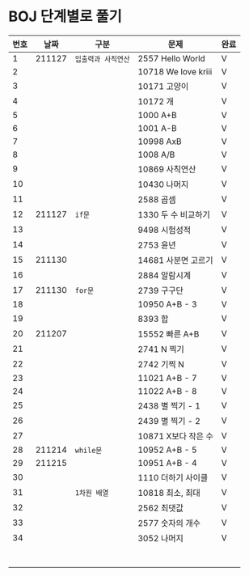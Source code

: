 # BOJ 단계별로 풀기

| 번호 | 날짜   | 구분                | 문제                | 완료 |
| ---- | ------ | ------------------- | ------------------- | ---- |
| 1    | 211127 | `입출력과 사칙연산` | 2557 Hello World    | V    |
| 2    |        |                     | 10718 We love kriii | V    |
| 3    |        |                     | 10171 고양이        | V    |
| 4    |        |                     | 10172 개            | V    |
| 5    |        |                     | 1000 A+B            | V    |
| 6    |        |                     | 1001 A-B            | V    |
| 7    |        |                     | 10998 AxB           | V    |
| 8    |        |                     | 1008 A/B            | V    |
| 9    |        |                     | 10869 사칙연산      | V    |
| 10   |        |                     | 10430 나머지        | V    |
| 11   |        |                     | 2588 곱셈           | V    |
| 12   | 211127 | `if문`              | 1330 두 수 비교하기 | V    |
| 13   |        |                     | 9498 시험성적       | V    |
| 14   |        |                     | 2753 윤년           | V    |
| 15   | 211130 |                     | 14681 사분면 고르기 | V    |
| 16   |        |                     | 2884 알람시계       | V    |
| 17   | 211130 | `for문`             | 2739 구구단         | V    |
| 18   |        |                     | 10950 A+B - 3         | V    |
| 19   |        |                     | 8393 합             | V    |
| 20   | 211207 |                     | 15552 빠른 A+B        | V    |
| 21   |        |                     | 2741 N 찍기           | V     |
| 22   |        |                     | 2742 기찍 N           | V     |
| 23   |        |                     | 11021 A+B - 7          | V     |
| 24   |        |                     | 11022 A+B - 8          | V     |
| 25   |        |                     | 2438 별 찍기 - 1         | V     |
| 26   |        |                     | 2439 별 찍기 - 2         | V     |
| 27   |        |                     | 10871 X보다 작은 수            | V    |
| 28   | 211214 | `while문` | 10952 A+B - 5 | V |
| 29   | 211215 |                     | 10951 A+B - 4 | V |
| 30   |        |                     | 1110 더하기 사이클 | V |
| 31   |        | `1차원 배열` | 10818 최소, 최대 | V |
| 32   |        |                     | 2562 최댓값 | V |
| 33   |        |                     | 2577 숫자의 개수 | V |
| 34 |        |                     | 3052 나머지 | V |
| | | | | |
| | | | | |
| | | | | |
| | | | | |
| | | | | |
| | | | | |
| | | | | |
